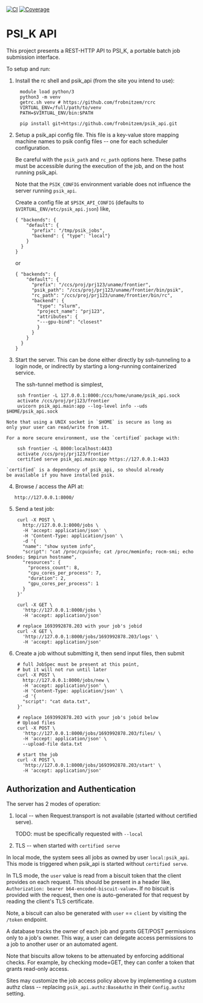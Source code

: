 [![CI](https://github.com/frobnitzem/psik_api/actions/workflows/python-package.yml/badge.svg)](https://github.com/frobnitzem/psik_api/actions)
[![Coverage](https://codecov.io/github/frobnitzem/psik_api/branch/main/graph/badge.svg)](https://app.codecov.io/gh/frobnitzem/psik_api)

PSI\_K API
==========

This project presents a REST-HTTP API to PSI\_K,
a portable batch job submission interface.

To setup and run:

1. Install the rc shell and psik\_api (from the site you intend to use):

```
     module load python/3
     python3 -m venv
     getrc.sh venv # https://github.com/frobnitzem/rcrc
     VIRTUAL_ENV=/full/path/to/venv
     PATH=$VIRTUAL_ENV/bin:$PATH
   
     pip install git+https://github.com/frobnitzem/psik_api.git
```

2. Setup a psik\_api config file.  This file is a key-value store
   mapping machine names to psik config files
   -- one for each scheduler configuration.

   Be careful with the `psik_path` and `rc_path`
   options here. These paths must be
   accessible during the execution of the job, and
   on the host running psik\_api.

   Note that the `PSIK_CONFIG` environment variable does not
   influence the server running `psik_api`.

   Create a config file at `$PSIK_API_CONFIG` (defaults to
   `$VIRTUAL_ENV/etc/psik_api.json`) like,

       { "backends": {
           "default": {
             "prefix": "/tmp/psik_jobs",
             "backend": { "type": "local"}
           }
         }
       }

   or

       { "backends": {
           "default": {
             "prefix": "/ccs/proj/prj123/uname/frontier",
             "psik_path": "/ccs/proj/prj123/uname/frontier/bin/psik",
             "rc_path": "/ccs/proj/prj123/uname/frontier/bin/rc",
             "backend": {
               "type": "slurm",
               "project_name": "prj123",
               "attributes": {
               "---gpu-bind": "closest"
               }
             }
           }
         }
       }


3. Start the server.  This can be done either directly
   by ssh-tunneling to a login node, or indirectly
   by starting a long-running containerized service.

   The ssh-tunnel method is simplest,

```
    ssh frontier -L 127.0.0.1:8000:/ccs/home/uname/psik_api.sock
    activate /ccs/proj/prj123/frontier
    uvicorn psik_api.main:app --log-level info --uds $HOME/psik_api.sock
```

    Note that using a UNIX socket in `$HOME` is secure as long as
    only your user can read/write from it.

    For a more secure environment, use the `certified` package with:

        ssh frontier -L 8000:localhost:4433
        activate /ccs/proj/prj123/frontier
        certified serve psik_api.main:app https://127.0.0.1:4433

    `certified` is a dependency of psik_api, so should already
    be available if you have installed psik.
    
4. Browse / access the API at:

```
   http://127.0.0.1:8000/
```

5. Send a test job:

```
    curl -X POST \
      http://127.0.0.1:8000/jobs \
      -H 'accept: application/json' \
      -H 'Content-Type: application/json' \
      -d '{
      "name": "show system info",
      "script": "cat /proc/cpuinfo; cat /proc/meminfo; rocm-smi; echo $nodes; $mpirun hostname",
      "resources": {
        "process_count": 8,
        "cpu_cores_per_process": 7,
        "duration": 2,
        "gpu_cores_per_process": 1
      }
    }'

    curl -X GET \
      'http://127.0.0.1:8000/jobs \
      -H 'accept: application/json'

    # replace 1693992878.203 with your job's jobid
    curl -X GET \
      'http://127.0.0.1:8000/jobs/1693992878.203/logs' \
      -H 'accept: application/json'
```

6. Create a job without submitting it, then send input
   files, then submit

```
    # full JobSpec must be present at this point,
    # but it will not run until later
    curl -X POST \
      http://127.0.0.1:8000/jobs/new \
      -H 'accept: application/json' \
      -H 'Content-Type: application/json' \
      -d '{
      "script": "cat data.txt",
    }'

    # replace 1693992878.203 with your job's jobid below
    # Upload files
    curl -X POST \
      'http://127.0.0.1:8000/jobs/1693992878.203/files/ \
      -H 'accept: application/json' \
      --upload-file data.txt

    # start the job
    curl -X POST \
      'http://127.0.0.1:8000/jobs/1693992878.203/start' \
      -H 'accept: application/json'
```

## Authorization and Authentication

The server has 2 modes of operation:

  1. local -- when Request.transport is not available
              (started without certified serve).

       TODO: must be specifically requested with `--local`

  3. TLS -- when started with `certified serve`

In local mode, the system sees all jobs as owned by user
`local:psik_api`.
This mode is triggered when psik\_api is started without
`certified serve`.

In TLS mode, the `user` value is read from a biscuit
token that the client provides on each request.
This should be present in a header like,
`Authorization: bearer b64-encoded-biscuit-value=`.
If no biscuit is provided with the request, then one is
auto-generated for that request by reading the client's
TLS certificate.

Note, a biscuit can also be generated with `user` == `client`
by visiting the `/token` endpoint.

A database tracks the owner of each job and grants GET/POST
permissions only to a job's owner.
This way, a user can delegate access permissions
to a job to another user or an automated agent.

Note that biscuits allow tokens to be attenuated
by enforcing additional checks.
For example, by checking mode=GET, they can confer a
token that grants read-only access.

Sites may customize the job access policy above by
implementing a custom authz class -- replacing
`psik_api.authz:BaseAuthz` in their `Config.authz`
setting.
